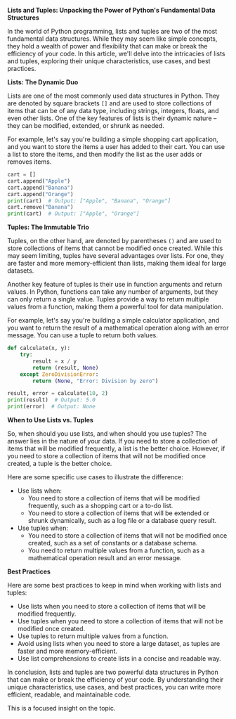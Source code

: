 **Lists and Tuples: Unpacking the Power of Python's Fundamental Data Structures**

In the world of Python programming, lists and tuples are two of the most fundamental data structures. While they may seem like simple concepts, they hold a wealth of power and flexibility that can make or break the efficiency of your code. In this article, we'll delve into the intricacies of lists and tuples, exploring their unique characteristics, use cases, and best practices.

**Lists: The Dynamic Duo**

Lists are one of the most commonly used data structures in Python. They are denoted by square brackets `[]` and are used to store collections of items that can be of any data type, including strings, integers, floats, and even other lists. One of the key features of lists is their dynamic nature – they can be modified, extended, or shrunk as needed.

For example, let's say you're building a simple shopping cart application, and you want to store the items a user has added to their cart. You can use a list to store the items, and then modify the list as the user adds or removes items.

```python
cart = []
cart.append("Apple")
cart.append("Banana")
cart.append("Orange")
print(cart)  # Output: ["Apple", "Banana", "Orange"]
cart.remove("Banana")
print(cart)  # Output: ["Apple", "Orange"]
```

**Tuples: The Immutable Trio**

Tuples, on the other hand, are denoted by parentheses `()` and are used to store collections of items that cannot be modified once created. While this may seem limiting, tuples have several advantages over lists. For one, they are faster and more memory-efficient than lists, making them ideal for large datasets.

Another key feature of tuples is their use in function arguments and return values. In Python, functions can take any number of arguments, but they can only return a single value. Tuples provide a way to return multiple values from a function, making them a powerful tool for data manipulation.

For example, let's say you're building a simple calculator application, and you want to return the result of a mathematical operation along with an error message. You can use a tuple to return both values.

```python
def calculate(x, y):
    try:
        result = x / y
        return (result, None)
    except ZeroDivisionError:
        return (None, "Error: Division by zero")

result, error = calculate(10, 2)
print(result)  # Output: 5.0
print(error)  # Output: None
```

**When to Use Lists vs. Tuples**

So, when should you use lists, and when should you use tuples? The answer lies in the nature of your data. If you need to store a collection of items that will be modified frequently, a list is the better choice. However, if you need to store a collection of items that will not be modified once created, a tuple is the better choice.

Here are some specific use cases to illustrate the difference:

* Use lists when:
	+ You need to store a collection of items that will be modified frequently, such as a shopping cart or a to-do list.
	+ You need to store a collection of items that will be extended or shrunk dynamically, such as a log file or a database query result.
* Use tuples when:
	+ You need to store a collection of items that will not be modified once created, such as a set of constants or a database schema.
	+ You need to return multiple values from a function, such as a mathematical operation result and an error message.

**Best Practices**

Here are some best practices to keep in mind when working with lists and tuples:

* Use lists when you need to store a collection of items that will be modified frequently.
* Use tuples when you need to store a collection of items that will not be modified once created.
* Use tuples to return multiple values from a function.
* Avoid using lists when you need to store a large dataset, as tuples are faster and more memory-efficient.
* Use list comprehensions to create lists in a concise and readable way.

In conclusion, lists and tuples are two powerful data structures in Python that can make or break the efficiency of your code. By understanding their unique characteristics, use cases, and best practices, you can write more efficient, readable, and maintainable code.

This is a focused insight on the topic.